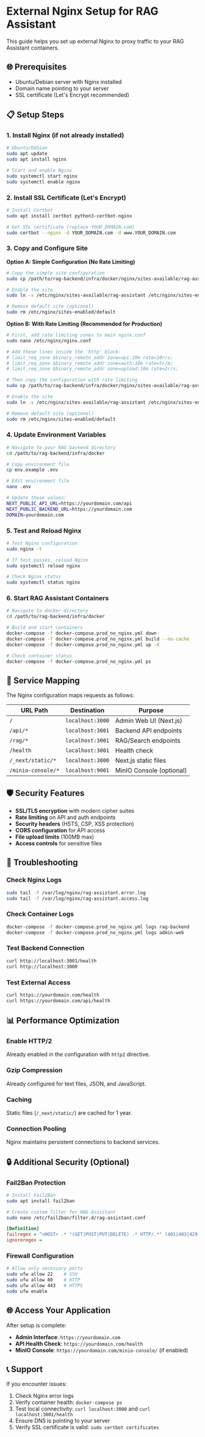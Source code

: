 # External Nginx Setup for RAG Assistant

This guide helps you set up external Nginx to proxy traffic to your RAG Assistant containers.

## 🌐 **Prerequisites**

- Ubuntu/Debian server with Nginx installed
- Domain name pointing to your server
- SSL certificate (Let's Encrypt recommended)

## 📋 **Setup Steps**

### **1. Install Nginx (if not already installed)**

```bash
# Ubuntu/Debian
sudo apt update
sudo apt install nginx

# Start and enable Nginx
sudo systemctl start nginx
sudo systemctl enable nginx
```

### **2. Install SSL Certificate (Let's Encrypt)**

```bash
# Install Certbot
sudo apt install certbot python3-certbot-nginx

# Get SSL certificate (replace YOUR_DOMAIN.com)
sudo certbot --nginx -d YOUR_DOMAIN.com -d www.YOUR_DOMAIN.com
```

### **3. Copy and Configure Site**

**Option A: Simple Configuration (No Rate Limiting)**
```bash
# Copy the simple site configuration
sudo cp /path/to/rag-backend/infra/docker/nginx/sites-available/rag-assistant-simple.conf /etc/nginx/sites-available/rag-assistant

# Enable the site
sudo ln -s /etc/nginx/sites-available/rag-assistant /etc/nginx/sites-enabled/

# Remove default site (optional)
sudo rm /etc/nginx/sites-enabled/default
```

**Option B: With Rate Limiting (Recommended for Production)**
```bash
# First, add rate limiting zones to main nginx.conf
sudo nano /etc/nginx/nginx.conf

# Add these lines inside the 'http' block:
# limit_req_zone $binary_remote_addr zone=api:10m rate=10r/s;
# limit_req_zone $binary_remote_addr zone=auth:10m rate=5r/m;
# limit_req_zone $binary_remote_addr zone=upload:10m rate=2r/s;

# Then copy the configuration with rate limiting
sudo cp /path/to/rag-backend/infra/docker/nginx/sites-available/rag-assistant-with-rate-limiting.conf /etc/nginx/sites-available/rag-assistant

# Enable the site
sudo ln -s /etc/nginx/sites-available/rag-assistant /etc/nginx/sites-enabled/

# Remove default site (optional)
sudo rm /etc/nginx/sites-enabled/default
```

### **4. Update Environment Variables**

```bash
# Navigate to your RAG backend directory
cd /path/to/rag-backend/infra/docker

# Copy environment file
cp env.example .env

# Edit environment file
nano .env

# Update these values:
NEXT_PUBLIC_API_URL=https://yourdomain.com/api
NEXT_PUBLIC_BACKEND_URL=https://yourdomain.com
DOMAIN=yourdomain.com
```

### **5. Test and Reload Nginx**

```bash
# Test Nginx configuration
sudo nginx -t

# If test passes, reload Nginx
sudo systemctl reload nginx

# Check Nginx status
sudo systemctl status nginx
```

### **6. Start RAG Assistant Containers**

```bash
# Navigate to docker directory
cd /path/to/rag-backend/infra/docker

# Build and start containers
docker-compose -f docker-compose.prod_no_nginx.yml down
docker-compose -f docker-compose.prod_no_nginx.yml build --no-cache
docker-compose -f docker-compose.prod_no_nginx.yml up -d

# Check container status
docker-compose -f docker-compose.prod_no_nginx.yml ps
```

## 🔄 **Service Mapping**

The Nginx configuration maps requests as follows:

| URL Path | Destination | Purpose |
|----------|-------------|---------|
| `/` | `localhost:3000` | Admin Web UI (Next.js) |
| `/api/*` | `localhost:3001` | Backend API endpoints |
| `/rag/*` | `localhost:3001` | RAG/Search endpoints |
| `/health` | `localhost:3001` | Health check |
| `/_next/static/*` | `localhost:3000` | Next.js static files |
| `/minio-console/*` | `localhost:9001` | MinIO Console (optional) |

## 🛡️ **Security Features**

- **SSL/TLS encryption** with modern cipher suites
- **Rate limiting** on API and auth endpoints
- **Security headers** (HSTS, CSP, XSS protection)
- **CORS configuration** for API access
- **File upload limits** (100MB max)
- **Access controls** for sensitive files

## 🔧 **Troubleshooting**

### **Check Nginx Logs**
```bash
sudo tail -f /var/log/nginx/rag-assistant.error.log
sudo tail -f /var/log/nginx/rag-assistant.access.log
```

### **Check Container Logs**
```bash
docker-compose -f docker-compose.prod_no_nginx.yml logs rag-backend
docker-compose -f docker-compose.prod_no_nginx.yml logs admin-web
```

### **Test Backend Connection**
```bash
curl http://localhost:3001/health
curl http://localhost:3000
```

### **Test External Access**
```bash
curl https://yourdomain.com/health
curl https://yourdomain.com/api/health
```

## 📊 **Performance Optimization**

### **Enable HTTP/2**
Already enabled in the configuration with `http2` directive.

### **Gzip Compression**
Already configured for text files, JSON, and JavaScript.

### **Caching**
Static files (`/_next/static/`) are cached for 1 year.

### **Connection Pooling**
Nginx maintains persistent connections to backend services.

## 🔒 **Additional Security (Optional)**

### **Fail2Ban Protection**
```bash
# Install Fail2Ban
sudo apt install fail2ban

# Create custom filter for RAG Assistant
sudo nano /etc/fail2ban/filter.d/rag-assistant.conf
```

```ini
[Definition]
failregex = ^<HOST> .* "(GET|POST|PUT|DELETE) .* HTTP/.*" (401|403|429) .*$
ignoreregex =
```

### **Firewall Configuration**
```bash
# Allow only necessary ports
sudo ufw allow 22    # SSH
sudo ufw allow 80    # HTTP
sudo ufw allow 443   # HTTPS
sudo ufw enable
```

## 🌐 **Access Your Application**

After setup is complete:

- **Admin Interface**: `https://yourdomain.com`
- **API Health Check**: `https://yourdomain.com/health`
- **MinIO Console**: `https://yourdomain.com/minio-console/` (if enabled)

## 📞 **Support**

If you encounter issues:
1. Check Nginx error logs
2. Verify container health: `docker-compose ps`
3. Test local connectivity: `curl localhost:3000` and `curl localhost:3001/health`
4. Ensure DNS is pointing to your server
5. Verify SSL certificate is valid: `sudo certbot certificates`
